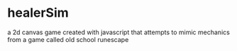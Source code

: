 # healerSim
a 2d canvas game created with javascript that attempts to mimic mechanics from a game called old school runescape
